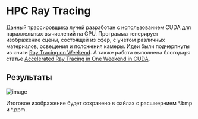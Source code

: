# HPC Ray Tracing
Данный трассировщика лучей разработан с использованием CUDA для параллельных вычислений на GPU. Программа генерирует изображение сцены, состоящей из сфер, с учетом различных материалов, освещения и положения камеры. Идеи были подчерпнуты из книги [Ray Tracing on Weekend](http://in1weekend.blogspot.com/2016/01/ray-tracing-in-one-weekend.html).
А также работа выполнена блогодаря статье [Accelerated Ray Tracing in One Weekend in CUDA](https://developer.nvidia.com/blog/accelerated-ray-tracing-cuda/).

## Результаты

![image](out.bmp)

Итоговое изображение будет сохранено в файлах с расшиернием *.bmp и *.ppm.